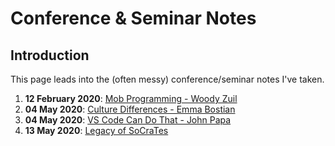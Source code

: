 # Conference & Seminar Notes

## Introduction

This page leads into the (often messy) conference/seminar notes I've taken.

1. **12 February 2020**: [Mob Programming - Woody Zuil](20200212_woodyzuil_mob_programming.md)
1. **04 May 2020**: [Culture Differences - Emma Bostian](20200504_Emma_Bostian_Culture_Differences.md)
1. **04 May 2020**: [VS Code Can Do That - John Papa](20200504_VS_Code_Can_Do_That_John_Papa.md)
1. **13 May 2020**: [Legacy of SoCraTes](20200513_Legacy_of_SoCraTes.md)